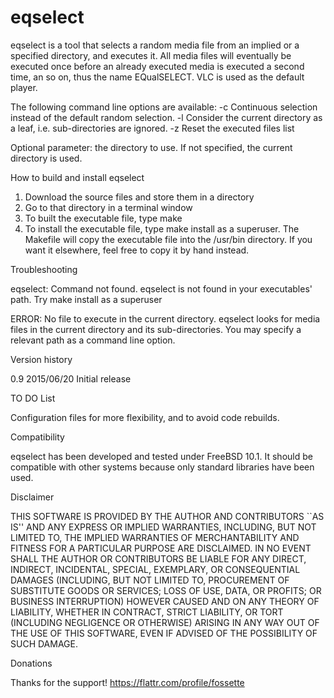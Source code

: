 # eqselect

eqselect is a tool that selects a random media file from an implied or a
specified directory, and executes it.  All media files will eventually be
executed once before an already executed media is executed a second time,
an so on, thus the name EQualSELECT.  VLC is used as the default player.

The following command line options are available:
  -c    Continuous selection instead of the default
        random selection.
  -l    Consider the current directory as a leaf,
        i.e. sub-directories are ignored.
  -z    Reset the executed files list

  Optional parameter: the directory to use.
  If not specified, the current directory is used.

How to build and install eqselect

1) Download the source files and store them in a directory
2) Go to that directory in a terminal window
3) To built the executable file, type make
4) To install the executable file, type make install as a
superuser.  The Makefile will copy the executable file into the
/usr/bin directory.  If you want it elsewhere, feel free to copy
it by hand instead.

Troubleshooting

eqselect: Command not found.
eqselect is not found in your executables' path.  Try make install
as a superuser

ERROR: No file to execute in the current directory.
eqselect looks for media files in the current directory and
its sub-directories.  You may specify a relevant path as a
command line option.

Version history

0.9       2015/06/20     Initial release

TO DO List

Configuration files for more flexibility, and to avoid code rebuilds.

Compatibility

eqselect has been developed and tested under FreeBSD 10.1.
It should be compatible with other systems because only standard
libraries have been used.

Disclaimer

THIS SOFTWARE IS PROVIDED BY THE AUTHOR AND CONTRIBUTORS ``AS IS''
AND ANY EXPRESS OR IMPLIED WARRANTIES, INCLUDING, BUT NOT LIMITED TO,
THE IMPLIED WARRANTIES OF MERCHANTABILITY AND FITNESS FOR A PARTICULAR
PURPOSE ARE DISCLAIMED. IN NO EVENT SHALL THE AUTHOR OR CONTRIBUTORS
BE LIABLE FOR ANY DIRECT, INDIRECT, INCIDENTAL, SPECIAL, EXEMPLARY,
OR CONSEQUENTIAL DAMAGES (INCLUDING, BUT NOT LIMITED TO, PROCUREMENT
OF SUBSTITUTE GOODS OR SERVICES; LOSS OF USE, DATA, OR PROFITS; OR
BUSINESS INTERRUPTION) HOWEVER CAUSED AND ON ANY THEORY OF LIABILITY,
WHETHER IN CONTRACT, STRICT LIABILITY, OR TORT (INCLUDING NEGLIGENCE
OR OTHERWISE) ARISING IN ANY WAY OUT OF THE USE OF THIS SOFTWARE,
EVEN IF ADVISED OF THE POSSIBILITY OF SUCH DAMAGE.

Donations

Thanks for the support!
https://flattr.com/profile/fossette

